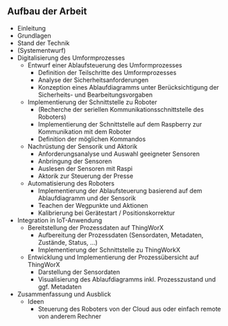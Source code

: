 ## Aufbau der Arbeit

- Einleitung
- Grundlagen
- Stand der Technik
- (Systementwurf)
- Digitalisierung des Umformprozesses
	- Entwurf einer Ablaufsteuerung des Umformprozesses
		- Definition der Teilschritte des Umformprozesses
		- Analyse der Sicherheitsanforderungen
   		- Konzeption eines Ablaufdiagramms unter Berücksichtigung der Sicherheits- und  Bearbeitungsvorgaben
	- Implementierung der Schnittstelle zu Roboter
		- (Recherche der seriellen Kommunikationsschnittstelle des Roboters)
		- Implementierung der Schnittstelle auf dem Raspberry zur Kommunikation mit dem Roboter
		- Definition der möglichen Kommandos 
	- Nachrüstung der Sensorik und Aktorik
		- Anforderungsanalyse und Auswahl geeigneter Sensoren
		- Anbringung der Sensoren
		- Auslesen der Sensoren mit Raspi
		- Aktorik zur Steuerung der Presse
	- Automatisierung des Roboters
		- Implementierung der Ablaufsteuerung basierend auf dem Ablaufdiagramm und der Sensorik
		- Teachen der Wegpunkte und Aktionen
		- Kalibrierung bei Gerätestart / Positionskorrektur
- Integration in IoT-Anwendung
	- Bereitstellung der Prozessdaten auf ThingWorX
		- Aufbereitung der Prozessdaten (Sensordaten, Metadaten, Zustände, Status, …)
		- Implementierung der Schnittstelle zu ThingWorkX
	- Entwicklung und Implementierung der Prozessübersicht auf ThingWorX
		- Darstellung der Sensordaten
		- Visualisierung des Ablaufdiagramms inkl. Prozesszustand und ggf. Metadaten
- Zusammenfassung und Ausblick
	- Ideen
		- Steuerung des Roboters von der Cloud aus oder einfach remote von anderem Rechner

